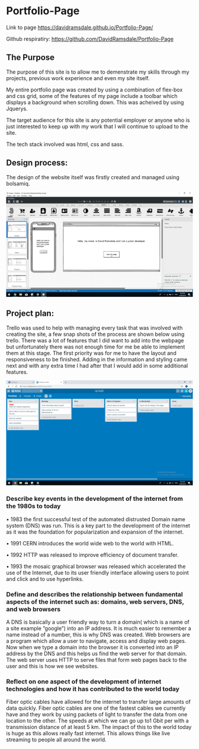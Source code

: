 # Portfolio-Page

Link to page
https://davidramsdale.github.io/Portfolio-Page/

Github respiratiry: https://github.com/DavidRamsdale/Portfolio-Page

## The Purpose
The purpose of this site is to allow me to demenstrate my skills through my projects, previous work experience and even my site itself.

My entire portfolio page was created by using a combination of flex-box and css grid, some of the features of my page include a toolbar which displays a background when scrolling down. This was acheived by using Jquerys.

The target audience for this site is any potential employer or anyone who is just interested to keep up with my work that I will continue to upload to the site.

The tech stack involved was html, css and sass.

## Design process:
The design of the website itself was firstly created and managed using bolsamiq.

![Wireframe](pictures/wireframe.png)


## Project plan:
Trello was used to help with managing every task that was involved with creating the site, a few snap shots of the process are shown below using trello.
There was a lot of features that I did want to add into the webpage but unfortunately there was not enough time for me be able to implement them at this stage.  The first priority was for me to have the layout and responsiveness to be finished. Adding in the information and styling came next and with any extra time I had after that I would add in some additional features.

![Trello](pictures/trello.png)

### Describe key events in the development of the internet from the 1980s to today
 •	1983 the first successful test of the automated distrusted Domain name system (DNS) was run. This is a key part to the development of the internet as it was the foundation for popularization and expansion of the internet.
 
 •	1991 CERN introduces the world wide web to the world with HTML.
 
 • 1992 HTTP was released to improve efficiency of document transfer.
 
 • 1993 the mosaic graphical browser was released which accelerated the use of the Internet, due to its user friendly interface allowing users to point and click and to use hyperlinks.

### Define and describes the relationship between fundamental aspects of the internet such as: domains, web servers, DNS, and web browsers 
A DNS is basically a user friendly way to turn a domain( which is a name of a site example ”google”) into an IP address. It is much easier to remember a name instead of a number, this is why DNS was created.
Web browsers are a program which allow a user to navigate, access and display web pages. Now when we type a domain into the browser it is converted into an IP address by the DNS and this helps us find the web server for that domain. The web server uses HTTP to serve files that form web pages back to the user and this is how we see websites.

### Reflect on one aspect of the development of internet technologies and how it has contributed to the world today 

Fiber optic cables have allowed for the internet to transfer large amounts of data quickly. Fiber optic cables are one of the fastest cables we currently have and they work by using packets of light to transfer the data from one location to the other. The speeds at which we can go up to1 Gbit per with a transmission distance of at least 5 km.
The impact of this to the world today is huge as this allows really fast internet. This allows things like live streaming to people all around the world.

